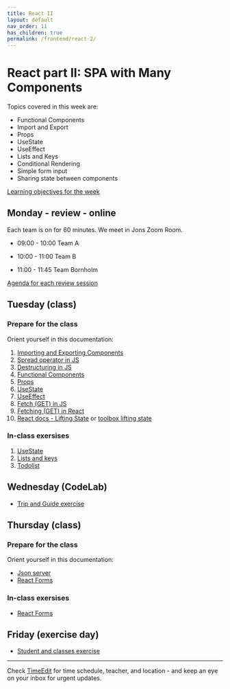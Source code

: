 ```yaml
---
title: React II
layout: default
nav_order: 11
has_children: true
permalink: /frontend/react-2/
---
```


# React part II: SPA with Many Components

Topics covered in this week are:

- Functional Components
- Import and Export
- Props
- UseState
- UseEffect
- Lists and Keys
- Conditional Rendering
- Simple form input
- Sharing state between components

[Learning objectives for the week](./learningobjectives.md)

## Monday - review - online

Each team is on for 60 minutes. We meet in Jons Zoom Room.

- 09:00 - 10:00 Team A

- 10:00 - 11:00 Team B

- 11:00 - 11:45 Team Bornholm

[Agenda for each review session](./review_agenda.md)

## Tuesday (class)

### Prepare for the class

Orient yourself in this documentation:

1. [Importing and Exporting Components](https://react.dev/learn/importing-and-exporting-components)
2. [Spread operator in JS](../../toolbox/javascript/js_spread_operator.md)
3. [Destructuring in JS](../../toolbox/javascript/js_destructuring.md)
4. [Functional Components](../../toolbox/react/functional_components.md)
5. [Props](../../toolbox/react/props.md)
6. [UseState](../../toolbox/react/usestate.md)
7. [UseEffect](../../toolbox/react/useeffect.md)
8. [Fetch (GET) in JS](../../toolbox/javascript/js_fetch.md)
9. [Fetching (GET) in React](https://react.dev/reference/react/useEffect#fetching-data-with-effects)
10. [React docs - Lifting State](https://react.dev/learn/sharing-state-between-components) or [toolbox lifting state](../../toolbox/react/lifting_state.md)

### In-class exersises

1. [UseState](./exercises/react_state.md)
2. [Lists and keys](./exercises/react_lists.md)
3. [Todolist](./exercises/react_shared_state.md)

## Wednesday (CodeLab)

- [Trip and Guide exercise](./exercises/codelab.md)

## Thursday (class)

### Prepare for the class

Orient yourself in this documentation:

- [Json server](../../toolbox/react/json-server.md)
- [React Forms]()

### In-class exersises

- [React Forms](./exercises/react_forms.md)

## Friday (exercise day)

- [Student and classes exercise](./exercises/friday.md)

<hr>

Check [TimeEdit](https://skema.cphbusiness.dk/) for time schedule, teacher, and location - and keep an eye on your inbox for urgent updates.
